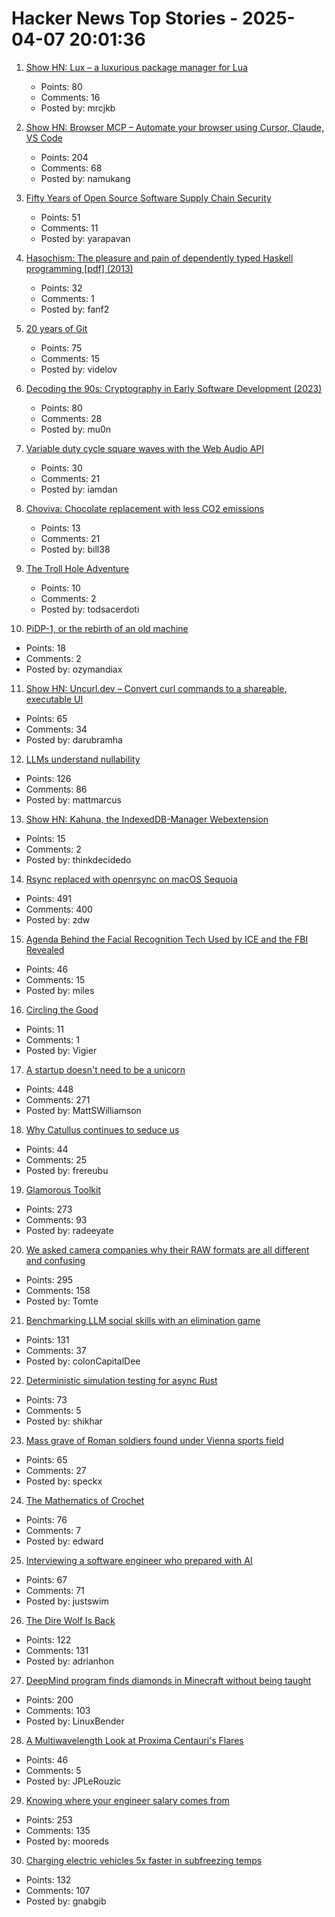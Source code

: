 # Hacker News Top Stories - 2025-04-07 20:01:36

1. [Show HN: Lux – a luxurious package manager for Lua](https://mrcjkb.dev/posts/2025-04-07-lux-announcement.html)
   - Points: 80
   - Comments: 16
   - Posted by: mrcjkb

2. [Show HN: Browser MCP – Automate your browser using Cursor, Claude, VS Code](https://browsermcp.io/)
   - Points: 204
   - Comments: 68
   - Posted by: namukang

3. [Fifty Years of Open Source Software Supply Chain Security](https://queue.acm.org/detail.cfm?id=3722542)
   - Points: 51
   - Comments: 11
   - Posted by: yarapavan

4. [Hasochism: The pleasure and pain of dependently typed Haskell programming [pdf] (2013)](https://personal.cis.strath.ac.uk/conor.mcbride/pub/hasochism.pdf)
   - Points: 32
   - Comments: 1
   - Posted by: fanf2

5. [20 years of Git](https://blog.gitbutler.com/20-years-of-git/)
   - Points: 75
   - Comments: 15
   - Posted by: videlov

6. [Decoding the 90s: Cryptography in Early Software Development (2023)](https://www.botanica.software/post/decoding-the-90s)
   - Points: 80
   - Comments: 28
   - Posted by: mu0n

7. [Variable duty cycle square waves with the Web Audio API](https://www.danblack.co/blog/variable-duty-cycle-square-wave)
   - Points: 30
   - Comments: 21
   - Posted by: iamdan

8. [Choviva: Chocolate replacement with less CO2 emissions](https://choviva.com/details)
   - Points: 13
   - Comments: 21
   - Posted by: bill38

9. [The Troll Hole Adventure](https://bluerenga.blog/2025/04/03/the-troll-hole-adventure-1980/)
   - Points: 10
   - Comments: 2
   - Posted by: todsacerdoti

10. [PiDP-1, or the rebirth of an old machine](https://hackaday.io/project/202541-replica-of-the-pdp-1-pidp-1/log/239666-finished-the-first-test-batch-of-5-machines)
   - Points: 18
   - Comments: 2
   - Posted by: ozymandiax

11. [Show HN: Uncurl.dev – Convert curl commands to a shareable, executable UI](https://uncurl.dev/)
   - Points: 65
   - Comments: 34
   - Posted by: darubramha

12. [LLMs understand nullability](https://dmodel.ai/nullability-gentle/)
   - Points: 126
   - Comments: 86
   - Posted by: mattmarcus

13. [Show HN: Kahuna, the IndexedDB-Manager Webextension](https://github.com/hummingme/kahuna)
   - Points: 15
   - Comments: 2
   - Posted by: thinkdecidedo

14. [Rsync replaced with openrsync on macOS Sequoia](https://derflounder.wordpress.com/2025/04/06/rsync-replaced-with-openrsync-on-macos-sequoia/)
   - Points: 491
   - Comments: 400
   - Posted by: zdw

15. [Agenda Behind the Facial Recognition Tech Used by ICE and the FBI Revealed](https://www.motherjones.com/politics/2025/04/clearview-ai-immigration-ice-fbi-surveillance-facial-recognition-hoan-ton-that-hal-lambert-trump/)
   - Points: 46
   - Comments: 15
   - Posted by: miles

16. [Circling the Good](https://www.nybooks.com/articles/2025/04/24/circling-the-good-thomas-nagel/)
   - Points: 11
   - Comments: 1
   - Posted by: Vigier

17. [A startup doesn't need to be a unicorn](https://mattgiustwilliamson.substack.com/p/your-startup-doesnt-need-to-be-a)
   - Points: 448
   - Comments: 271
   - Posted by: MattSWilliamson

18. [Why Catullus continues to seduce us](https://www.newyorker.com/magazine/2025/04/07/catullus-poems-book-review-stephen-mitchell-isobel-williams)
   - Points: 44
   - Comments: 25
   - Posted by: frereubu

19. [Glamorous Toolkit](https://gtoolkit.com//)
   - Points: 273
   - Comments: 93
   - Posted by: radeeyate

20. [We asked camera companies why their RAW formats are all different and confusing](https://www.theverge.com/tech/640119/camera-raw-spec-format-explained-adobe-dng-canon-nikon-sony-fujifilm)
   - Points: 295
   - Comments: 158
   - Posted by: Tomte

21. [Benchmarking LLM social skills with an elimination game](https://github.com/lechmazur/elimination_game)
   - Points: 131
   - Comments: 37
   - Posted by: colonCapitalDee

22. [Deterministic simulation testing for async Rust](https://s2.dev/blog/dst)
   - Points: 73
   - Comments: 5
   - Posted by: shikhar

23. [Mass grave of Roman soldiers found under Vienna sports field](https://gizmodo.com/mass-grave-of-150-roman-soldiers-found-under-vienna-sports-field-2000584946)
   - Points: 65
   - Comments: 27
   - Posted by: speckx

24. [The Mathematics of Crochet](https://hellohartblog.wordpress.com/2015/05/25/the-mathematics-of-crochet/)
   - Points: 76
   - Comments: 7
   - Posted by: edward

25. [Interviewing a software engineer who prepared with AI](https://www.kapwing.com/blog/what-its-like-to-interview-a-software-engineer-preparing-with-ai/)
   - Points: 67
   - Comments: 71
   - Posted by: justswim

26. [The Dire Wolf Is Back](https://www.newyorker.com/magazine/2025/04/14/the-dire-wolf-is-back)
   - Points: 122
   - Comments: 131
   - Posted by: adrianhon

27. [DeepMind program finds diamonds in Minecraft without being taught](https://www.nature.com/articles/d41586-025-01019-w)
   - Points: 200
   - Comments: 103
   - Posted by: LinuxBender

28. [A Multiwavelength Look at Proxima Centauri's Flares](https://www.centauri-dreams.org/2025/04/01/a-multiwavelength-look-at-proxima-centauris-flares/)
   - Points: 46
   - Comments: 5
   - Posted by: JPLeRouzic

29. [Knowing where your engineer salary comes from](https://www.seangoedecke.com/where-the-money-comes-from/)
   - Points: 253
   - Comments: 135
   - Posted by: mooreds

30. [Charging electric vehicles 5x faster in subfreezing temps](https://news.umich.edu/charging-electric-vehicles-5x-faster-in-subfreezing-temps/)
   - Points: 132
   - Comments: 107
   - Posted by: gnabgib

